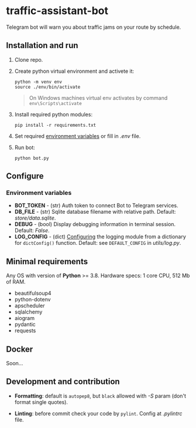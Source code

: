 # traffic-assistant-bot

Telegram bot will warn you about traffic jams on your route by schedule.

## Installation and run

1. Clone repo.
2. Create python virtual environment and activete it:

    ```console
    python -m venv env
    source ./env/bin/activate
    ```

    > On Windows machines virtual env activates by command `env\Scripts\activate`

3. Install required python modules:

    ```console
    pip install -r requirements.txt
    ```

4. Set required [environment variables](#environment-variables) or fill in _.env_ file.

5. Run bot:

    ```console
    python bot.py
    ```

## Configure

### Environment variables

- **BOT_TOKEN** - (str) Auth token to connect Bot to Telegram services.
- **DB_FILE** - (str) Sqlite database filename with relative path. Default: _store/data.sqlite_.
- **DEBUG** - (bool) Display debugging information in terminal session. Default: _False_.
- **LOG_CONFIG** - (dict) [Configuring](https://docs.python.org/3/library/logging.config.html) the logging module from a dictionary for `dictConfig()` function. Default: see `DEFAULT_CONFIG` in _utils/log.py_.

## Minimal requirements

Any OS with version of **Python** >= 3.8.
Hardware specs: 1 core CPU, 512 Mb of RAM.

- beautifulsoup4
- python-dotenv
- apscheduler
- sqlalchemy
- aiogram
- pydantic
- requests

## Docker

Soon...

## Development and contribution

- **Formatting**: default is `autopep8`, but `black` allowed with _-S_ param (don't format single quotes).

- **Linting**: before commit check your code by `pylint`. Config at _.pylintrc_ file.
